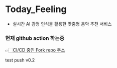 # Today_Feeling
* 실시간 AI 감정 인식을 활용한 맞춤형 음악 추천 서비스

### 현재 github action 하는중
👉🏻[CI/CD 중인 Fork repo 주소](https://github.com/dksj9921/Today_Feeling)

test push v0.2
